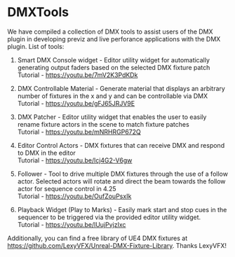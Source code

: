 # DMXTools

We have compiled a collection of DMX tools to assist users of the DMX plugin in developing previz and live perforance applications with the DMX plugin.
List of tools:
1. Smart DMX Console widget - Editor utility widget for automatically generating output faders based on the selected DMX fixture patch <br />
Tutorial - https://youtu.be/7mV2K3PdKDk

2. DMX Controllable Material - Generate material that displays an arbitrary number of fixtures in the x and y and can be controllable via DMX <br />
Tutorial - https://youtu.be/gFJ65JRJV9E

3. DMX Patcher - Editor utility widget that enables the user to easily rename fixture actors in the scene to match fixture patches <br />
Tutorial - https://youtu.be/mNRHRGP672Q

4. Editor Control Actors - DMX fixtures that can receive DMX and respond to DMX in the editor <br />
Tutorial - https://youtu.be/lcj4G2-V6gw

5. Follower - Tool to drive multiple DMX fixtures through the use of a follow actor. Selected actors will rotate and direct the beam towards the follow actor for sequence control in 4.25 <br />
Tutorial - https://youtu.be/OufZouPsxIk

6. Playback Widget (Play to Marks) - Easily mark start and stop cues in the sequencer to be triggered via the provided editor utility widget. <br />
Tutorial - https://youtu.be/lUujPvjzIxc

Additionally, you can find a free library of UE4 DMX fixtures at https://github.com/LexyVFX/Unreal-DMX-Fixture-Library. Thanks LexyVFX!

